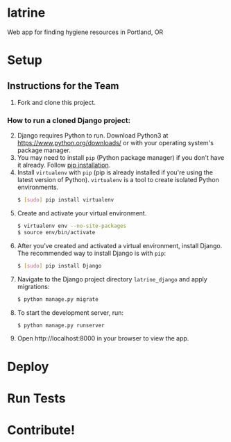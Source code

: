 # latrine
Web app for finding hygiene resources in Portland, OR

# Setup

## Instructions for the Team
1. Fork and clone this project.
### How to run a cloned Django project:
2. Django requires Python to run. Download Python3 at https://www.python.org/downloads/ or with your operating system's package manager.
3. You may need to install ```pip``` (Python package manager) if you don't have it already. Follow [pip installation](http://pip.readthedocs.io/en/stable/installing/#install-pip).
4. Install ```virtualenv``` with ```pip``` (pip is already installed if you're using the latest version of Python). ```virtualenv``` is a tool to create isolated Python environments.
    ```sh
    $ [sudo] pip install virtualenv
    ```
5. Create and activate your virtual environment.
    ```sh
    $ virtualenv env --no-site-packages
    $ source env/bin/activate
    ```
6. After you’ve created and activated a virtual environment, install Django. The recommended way to install Django is with ```pip```:
    ```sh
    $ [sudo] pip install Django
    ```
7. Navigate to the Django project directory ```latrine_django``` and apply migrations:
    ```sh
    $ python manage.py migrate
    ```
8. To start the development server, run:
    ```sh
    $ python manage.py runserver
    ```
9. Open http://localhost:8000 in your browser to view the app.

# Deploy

# Run Tests

# Contribute!
